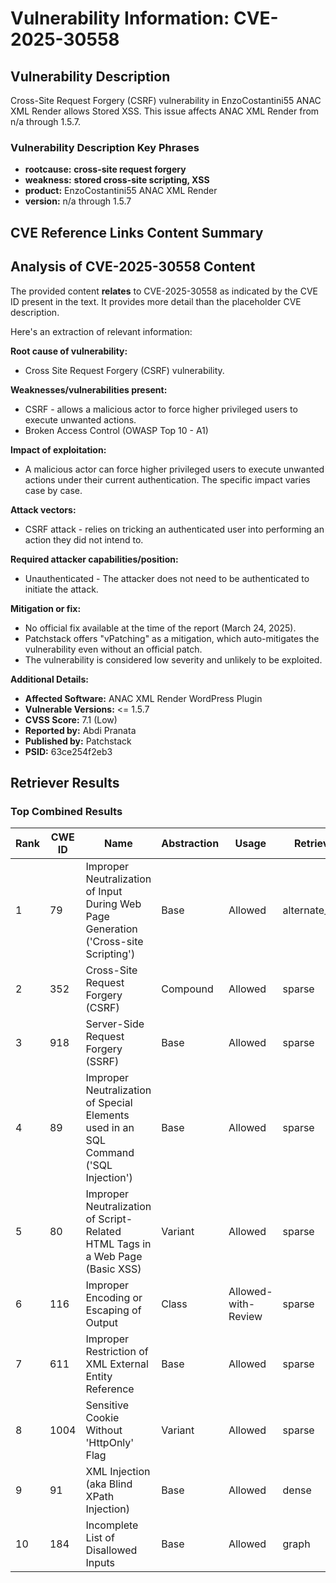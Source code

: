 # Vulnerability Information: CVE-2025-30558

## Vulnerability Description
Cross-Site Request Forgery (CSRF) vulnerability in EnzoCostantini55 ANAC XML Render allows Stored XSS. This issue affects ANAC XML Render from n/a through 1.5.7.

### Vulnerability Description Key Phrases
- **rootcause:** **cross-site request forgery**
- **weakness:** **stored cross-site scripting, XSS**
- **product:** EnzoCostantini55 ANAC XML Render
- **version:** n/a through 1.5.7

## CVE Reference Links Content Summary
## Analysis of CVE-2025-30558 Content

The provided content **relates** to CVE-2025-30558 as indicated by the CVE ID present in the text. It provides more detail than the placeholder CVE description.

Here's an extraction of relevant information:

**Root cause of vulnerability:**

*   Cross Site Request Forgery (CSRF) vulnerability.

**Weaknesses/vulnerabilities present:**

*   CSRF - allows a malicious actor to force higher privileged users to execute unwanted actions.
*   Broken Access Control (OWASP Top 10 - A1)

**Impact of exploitation:**

*   A malicious actor can force higher privileged users to execute unwanted actions under their current authentication. The specific impact varies case by case.

**Attack vectors:**

*   CSRF attack - relies on tricking an authenticated user into performing an action they did not intend to.

**Required attacker capabilities/position:**

*   Unauthenticated - The attacker does not need to be authenticated to initiate the attack.

**Mitigation or fix:**

*   No official fix available at the time of the report (March 24, 2025).
*   Patchstack offers "vPatching" as a mitigation, which auto-mitigates the vulnerability even without an official patch.
*   The vulnerability is considered low severity and unlikely to be exploited.

**Additional Details:**

*   **Affected Software:** ANAC XML Render WordPress Plugin
*   **Vulnerable Versions:** <= 1.5.7
*   **CVSS Score:** 7.1 (Low)
*   **Reported by:** Abdi Pranata
*   **Published by:** Patchstack
*   **PSID:** 63ce254f2eb3

## Retriever Results

### Top Combined Results

| Rank | CWE ID | Name | Abstraction | Usage  | Retrievers | Individual Scores |
|------|--------|------|-------------|-------|------------|-------------------|
| 1 | 79 | Improper Neutralization of Input During Web Page Generation ('Cross-site Scripting') | Base | Allowed | alternate_terms | 1.000 |
| 2 | 352 | Cross-Site Request Forgery (CSRF) | Compound | Allowed | sparse | 0.230 |
| 3 | 918 | Server-Side Request Forgery (SSRF) | Base | Allowed | sparse | 0.204 |
| 4 | 89 | Improper Neutralization of Special Elements used in an SQL Command ('SQL Injection') | Base | Allowed | sparse | 0.192 |
| 5 | 80 | Improper Neutralization of Script-Related HTML Tags in a Web Page (Basic XSS) | Variant | Allowed | sparse | 0.182 |
| 6 | 116 | Improper Encoding or Escaping of Output | Class | Allowed-with-Review | sparse | 0.177 |
| 7 | 611 | Improper Restriction of XML External Entity Reference | Base | Allowed | sparse | 0.173 |
| 8 | 1004 | Sensitive Cookie Without 'HttpOnly' Flag | Variant | Allowed | sparse | 0.171 |
| 9 | 91 | XML Injection (aka Blind XPath Injection) | Base | Allowed | dense | 0.584 |
| 10 | 184 | Incomplete List of Disallowed Inputs | Base | Allowed | graph | 0.002 |

